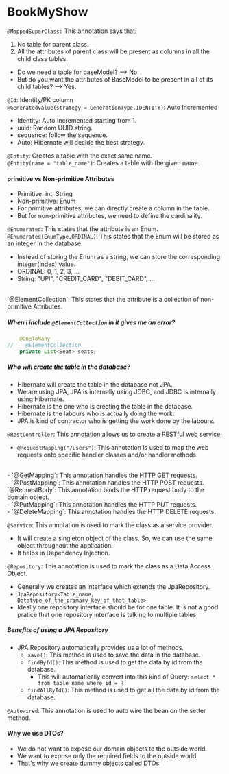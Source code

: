 # BookMyShow

`@MappedSuperClass:` This annotation says that:
1. No table for parent class.
2. All the attributes of parent class will be present as columns in all the child class tables.

- Do we need a table for baseModel? --> No.
- But do you want the attributes of BaseModel to be present in all of its child tables? --> Yes.

`@Id`: Identity/PK column
<br>
`@GeneratedValue(strategy = GenerationType.IDENTITY)`: Auto Incremented
- Identity: Auto Incremented starting from 1.
- uuid: Random UUID string.
- sequence: follow the sequence.
- Auto: Hibernate will decide the best strategy.

`@Entity`: Creates a table with the exact same name.
<br>
`@Entity(name = "table_name")`: Creates a table with the given name.

#### primitive vs Non-primitive Attributes
- Primitive: int, String
- Non-primitive: Enum
- For primitive attributes, we can directly create a column in the table.
- But for non-primitive attributes, we need to define the cardinality.

`@Enumerated`: This states that the attribute is an Enum.
<br>
`@Enumerated(EnumType.ORDINAL)`: This states that the Enum will be stored as an integer in the database.
- Instead of storing the Enum as a string, we can store the corresponding integer(index) value.
- ORDINAL: 0, 1, 2, 3, ...
- String: "UPI", "CREDIT_CARD", "DEBIT_CARD", ...
<br>
`@ElementCollection`: This states that the attribute is a collection of non-primitive Attributes.

##### When i include `@ElementCollection` in it gives me an error?
```java
    @OneToMany
//    @ElementCollection
    private List<Seat> seats;
```

##### Who will create the table in the database?
- Hibernate will create the table in the database not JPA.
- We are using JPA, JPA is internally using JDBC, and JDBC is internally using Hibernate.
- Hibernate is the one who is creating the table in the database.
- Hibernate is the labours who is actually doing the work.
- JPA is kind of contractor who is getting the work done by the labours.

`@RestController`: This annotation allows us to create a RESTful web service.
<br>
- `@RequestMapping("/users")`: This annotation is used to map the web requests onto specific handler classes and/or handler methods.
<br>
- `@GetMapping`: This annotation handles the HTTP GET requests.
<br>
- `@PostMapping`: This annotation handles the HTTP POST requests.
  - `@RequestBody`: This annotation binds the HTTP request body to the domain object.
  <br>
- `@PutMapping`: This annotation handles the HTTP PUT requests.
<br>
- `@DeleteMapping`: This annotation handles the HTTP DELETE requests.

`@Service`: This annotation is used to mark the class as a service provider.
- It will create a singleton object of the class. So, we can use the same object throughout the application.
- It helps in Dependency Injection.

`@Repository`: This annotation is used to mark the class as a Data Access Object.
- Generally we creates an interface which extends  the JpaRepository.
- `JpaRepository<Table_name, Datatype_of_the_primary_key_of_that_table>`
- Ideally one repository interface should be for one table. It is not a good pratice that one repository interface is talking to multiple tables.

##### Benefits of using a JPA Repository
- JPA Repository automatically provides us a lot of methods.
  - `save()`: This method is used to save the data in the database.
  - `findById()`: This method is used to get the data by id from the database.
      - This will automatically convert into this kind of Query: `select * from table_name where id = ?`
  - `findAllById()`: This method is used to get all the data by id from the database.

`@Autowired`: This annotation is used to auto wire the bean on the setter method.

#### Why we use DTOs?
- We do not want to expose our domain objects to the outside world.
- We want to expose only the required fields to the outside world.
- That's why we create dummy objects called DTOs.
